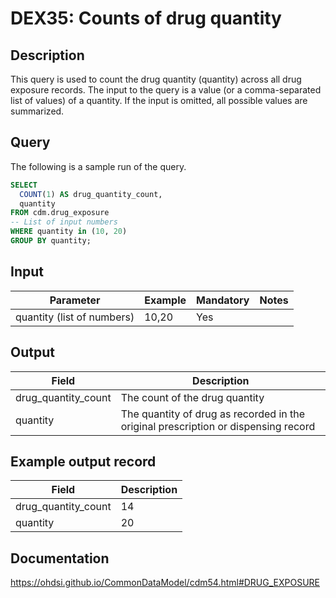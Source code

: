 <!---
Group:drug exposure
Name:DEX35 Counts of drug quantity
Author: Alberto Labarga
CDM Version: 5.4
-->

# DEX35: Counts of drug quantity

## Description
This query is used to count the drug quantity (quantity) across all drug exposure records.
The input to the query is a value (or a comma-separated list of values) of a quantity.
If the input is omitted, all possible values are summarized.

## Query
The following is a sample run of the query.

```sql
SELECT
  COUNT(1) AS drug_quantity_count,
  quantity
FROM cdm.drug_exposure
-- List of input numbers
WHERE quantity in (10, 20)
GROUP BY quantity;
```

## Input

|  Parameter |  Example |  Mandatory |  Notes |
| --- | --- | --- | --- |
| quantity (list of numbers) | 10,20 | Yes |  

## Output

|  Field |  Description |
| --- | --- |
| drug_quantity_count | The count of the drug quantity  |
| quantity | The quantity of drug as recorded in the original prescription or dispensing record|

## Example output record

|  Field |  Description |
| --- | --- |
| drug_quantity_count |  14 |
| quantity |  20 |


## Documentation
https://ohdsi.github.io/CommonDataModel/cdm54.html#DRUG_EXPOSURE
